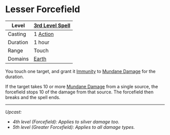 # Lesser Forcefield

| Level    | [3rd Level Spell](3rd%20Level%20Spells.md)          |
| -------- | --------------------------------------------------- |
| Casting  | 1 [Action](../../../../Game%20Procedures/Action.md) |
| Duration | 1 hour                                              |
| Range    | Touch                                               |
| Domains  | [Earth](../../../Spell%20Domains/Earth.md)          |

You touch one target, and grant it [Immunity](../../../../Conditions/Immune.md) to [Mundane Damage](../../../../Damage%20Types/Mundane%20Damage.md) for the duration.

If the target takes 10 or more [Mundane Damage](../../../../Damage%20Types/Mundane%20Damage.md) from a single source, the forcefield stops 10 of the damage from that source. The forcefield then breaks and the spell ends.

---
*Upcast:*
- *4th level (Forcefield): Applies to silver damage too.*
- *5th level (Greater Forcefield): Applies to all damage types.*
